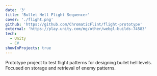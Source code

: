 ```yaml
---
date: '3'
title: 'Bullet Hell Flight Sequencer'
cover: './flight.png'
github: 'https://github.com/ChromaticFlint/flight-prototype'
external: 'https://play.unity.com/mg/other/webgl-builds-74583'
tech:
  - Unity
  - C#
showInProjects: true
---
```


Prototype project to test flight patterns for designing bullet hell levels. Focused on storage and retrieval of enemy patterns.

